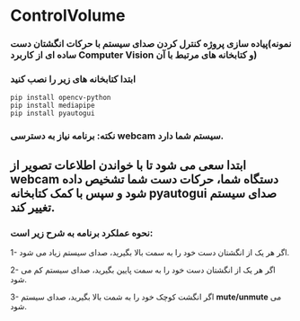 # ControlVolume
### پیاده سازی پروژه کنترل کردن صدای سیستم با حرکات انگشتان دست(نمونه ساده ای از کاربرد **Computer Vision** و کتابخانه های مرتبط با آن)
### ابتدا کتابخانه های زیر را نصب کنید

``` pip install opencv-python ```  
``` pip install mediapipe ``` \
``` pip install pyautogui ```



### **نکته**: برنامه نیاز به دسترسی **webcam** سیستم شما دارد.
## ابتدا سعی می شود تا با خواندن اطلاعات تصویر از **webcam** دستگاه شما، حرکات دست شما تشخیص داده شود و سپس با کمک کتابخانه **pyautogui** صدای سیستم تغییر کند.
### نحوه عملکرد برنامه به شرح زیر است:
1- اگر هر یک از انگشتان دست خود را به سمت بالا بگیرید، صدای سیستم زیاد می شود.

2- اگر هر یک از انگشتان دست خود را به سمت پایین بگیرید، صدای سیستم کم می شود.

3- اگر انگشت کوچک خود را به شمت بالا بگیرید، صدای سیستم **mute/unmute** می شود.











